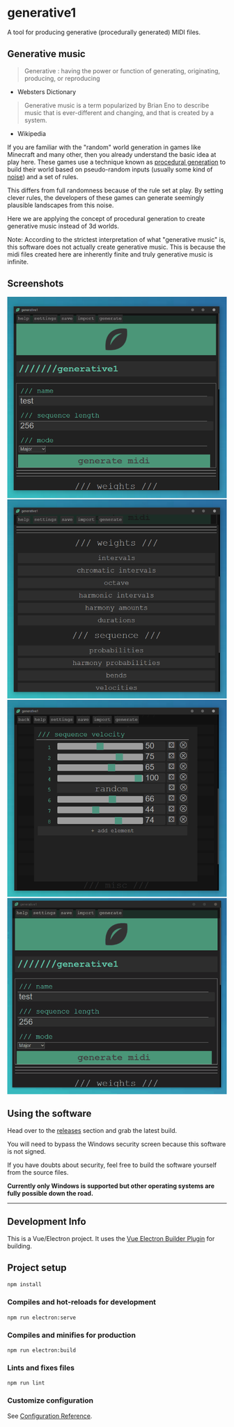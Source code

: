 # generative1

A tool for producing generative (procedurally generated) MIDI files. 

## Generative music

> Generative : having the power or function of generating, originating, producing, or reproducing
- Websters Dictionary

> Generative music is a term popularized by Brian Eno to describe music that is ever-different and changing, and that is created by a system. 

- Wikipedia

If you are familiar with the "random" world generation in games like Minecraft and many other, then you already understand the basic idea at play here. These games use a technique known as [procedural generation](https://en.wikipedia.org/wiki/Procedural_generation) to build their world based on pseudo-random inputs (usually some kind of [noise](https://en.wikipedia.org/wiki/Perlin_noise)) and a set of rules.

This differs from full randomness because of the rule set at play. By setting clever rules, the developers of these games can generate seemingly plausible landscapes from this noise.  

Here we are applying the concept of procedural generation to create generative music instead of 3d worlds.

Note: According to the strictest interpretation of what "generative music" is, this software does not actually create generative music. This is because the midi files created here are inherently finite and truly generative music is infinite. 

## Screenshots

![demo/ss1.png](demo/ss1.png)
![demo/ss2.png](demo/ss2.png)
![demo/ss3.png](demo/ss3.png)
![demo/g1-demo.gif](demo/g1-demo.gif)

## Using the software

Head over to the [releases](https://github.com/matdombrock/generative1/releases) section and grab the latest build. 

You will need to bypass the Windows security screen because this software is not signed. 

If you have doubts about security, feel free to build the software yourself from the source files. 

**Currently only Windows is supported but other operating systems are fully possible down the road.** 

-------

## Development Info

This is a Vue/Electron project. It uses the [Vue Electron Builder Plugin](https://nklayman.github.io/vue-cli-plugin-electron-builder/) for building. 


## Project setup
```
npm install
```

### Compiles and hot-reloads for development
```
npm run electron:serve
```

### Compiles and minifies for production
```
npm run electron:build
```

### Lints and fixes files
```
npm run lint
```

### Customize configuration
See [Configuration Reference](https://cli.vuejs.org/config/).
